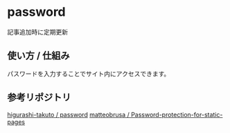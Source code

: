 # password
記事追加時に定期更新

## 使い方 / 仕組み
パスワードを入力することでサイト内にアクセスできます。


## 参考リポジトリ
[higurashi-takuto / password](https://github.com/higurashi-takuto/password)
[matteobrusa / Password-protection-for-static-pages](https://github.com/matteobrusa/Password-protection-for-static-pages)